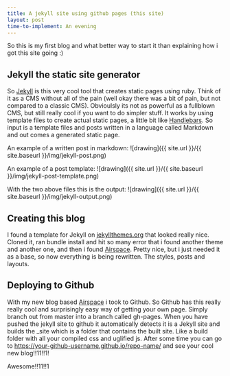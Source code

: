 ```yaml
---
title: A jekyll site using github pages (this site)
layout: post
time-to-implement: An evening
---
```

So this is my first blog and what better way to start it than explaining how i got this site going :) 

## Jekyll the static site generator ##
So [Jekyll](https://jekyllrb.com/) is this very cool tool that creates static pages using ruby. Think of it as a CMS without all of the pain (well okay there was a bit of pain, but not compared to a classic CMS). Obvioulsly its not as powerful as a fullblown CMS, but still really cool if you want to do simpler stuff.
It works by using template files to create actual static pages, a little bit like [Handlebars](http://handlebarsjs.com/). So input is a template files and posts written in a language called Markdown and out comes a generated static page. 

An example of a written post in markdown:
![drawing]({{ site.url }}/{{ site.baseurl }}/img/jekyll-post.png)

An example of a post template:
![drawing]({{ site.url }}/{{ site.baseurl }}/img/jekyll-post-template.png)

With the two above files this is the output:
![drawing]({{ site.url }}/{{ site.baseurl }}/img/jekyll-output.png)

## Creating this blog ##

I found a template for Jekyll on [jekyllthemes.org](http://jekyllthemes.org/) that looked really nice. Cloned it, ran bundle install and hit so many error that i found another theme and another one, and then i found [Airspace](http://jekyllthemes.org/themes/airspace/). Pretty nice, but i just needed it as a base, so now everything is being rewritten. The styles, posts and layouts. 

## Deploying to Github ##

With my new blog based [Airspace](http://jekyllthemes.org/themes/airspace/) i took to Github. So Github has this really really cool and surprisingly easy way of getting your own page. Simply branch out from master into a branch called gh-pages. When you have pushed the jekyll site to github it automatically detects it is a Jekyll site and builds the _site which is a folder that contains the built site. Like a build folder with all your compiled css and uglified js. After some time you can go to https://your-github-username.github.io/repo-name/ and see your cool new blog!!11!!1!


Awesome!!11!!1